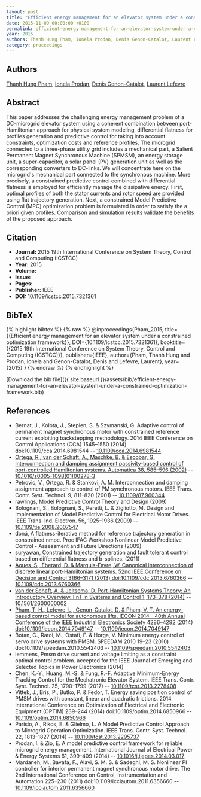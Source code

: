 ```yaml
---
layout: post
title: "Efficient energy management for an elevator system under a constrained optimization framework"
date: 2015-11-09 00:00:00 +0100
permalink: efficient-energy-management-for-an-elevator-system-under-a-constrained-optimization-framework
year: 2015
authors: Thanh Hung Pham, Ionela Prodan, Denis Genon-Catalot, Laurent Lefevre
category: proceedings
---
```

 
## Authors
[Thanh Hung Pham](authors/thanh-hung-pham), [Ionela Prodan](authors/ionela-prodan), [Denis Genon-Catalot](authors/denis-genon-catalot), [Laurent Lefevre](authors/laurent-lefevre)
 
## Abstract
This paper addresses the challenging energy management problem of a DC-microgrid elevator system using a coherent combination between port-Hamiltonian approach for physical system modeling, differential flatness for profiles generation and predictive control for taking into account constraints, optimization costs and reference profiles. The microgrid connected to a three-phase utility grid includes a mechanical part, a Salient Permanent Magnet Synchronous Machine (SPMSM), an energy storage unit, a super-capacitor, a solar panel (PV) generation unit as well as the corresponding converters to DC-links. We will concentrate here on the microgrid's mechanical part connected to the synchronous machine. More precisely, a constrained predictive control combined with differential flatness is employed for efficiently manage the dissipative energy. First, optimal profiles of both the stator currents and rotor speed are provided using flat trajectory generation. Next, a constrained Model Predictive Control (MPC) optimization problem is formulated in order to satisfy the a priori given profiles. Comparison and simulation results validate the benefits of the proposed approach.
 
## Citation
- **Journal:** 2015 19th International Conference on System Theory, Control and Computing (ICSTCC)
- **Year:** 2015
- **Volume:** 
- **Issue:** 
- **Pages:** 
- **Publisher:** IEEE
- **DOI:** [10.1109/icstcc.2015.7321361](https://doi.org/10.1109/icstcc.2015.7321361)
 
## BibTeX
{% highlight bibtex %}
{% raw %}
@inproceedings{Pham_2015,
  title={{Efficient energy management for an elevator system under a constrained optimization framework}},
  DOI={10.1109/icstcc.2015.7321361},
  booktitle={{2015 19th International Conference on System Theory, Control and Computing (ICSTCC)}},
  publisher={IEEE},
  author={Pham, Thanh Hung and Prodan, Ionela and Genon-Catalot, Denis and Lefevre, Laurent},
  year={2015}
}
{% endraw %}
{% endhighlight %}
 
[Download the bib file]({{ site.baseurl }}/assets/bib/efficient-energy-management-for-an-elevator-system-under-a-constrained-optimization-framework.bib)
 
## References
- Bernat, J., Kolota, J., Stepien, S. & Szymanski, G. Adaptive control of permanent magnet synchronous motor with constrained reference current exploiting backstepping methodology. 2014 IEEE Conference on Control Applications (CCA) 1545–1550 (2014) doi:10.1109/cca.2014.6981544 -- [10.1109/cca.2014.6981544](https://doi.org/10.1109/cca.2014.6981544)
- [Ortega, R., van der Schaft, A., Maschke, B. & Escobar, G. Interconnection and damping assignment passivity-based control of port-controlled Hamiltonian systems. Automatica 38, 585–596 (2002)](interconnection-and-damping-assignment-passivity-based-control-of-port-controlled-hamiltonian-systems) -- [10.1016/s0005-1098(01)00278-3](https://doi.org/10.1016/s0005-1098(01)00278-3)
- Petrovic, V., Ortega, R. & Stankovi, A. M. Interconnection and damping assignment approach to control of PM synchronous motors. IEEE Trans. Contr. Syst. Technol. 9, 811–820 (2001) -- [10.1109/87.960344](https://doi.org/10.1109/87.960344)
- rawlings, Model Predictive Control Theory and Design (2009)
- Bolognani, S., Bolognani, S., Peretti, L. & Zigliotto, M. Design and Implementation of Model Predictive Control for Electrical Motor Drives. IEEE Trans. Ind. Electron. 56, 1925–1936 (2009) -- [10.1109/tie.2008.2007547](https://doi.org/10.1109/tie.2008.2007547)
- doná, A flatness-iterative method for reference trajectory generation in constrained nmpc. Proc IFAC Workshop Nonlinear Model Predictive Control - Assessment and Future Directions (2009)
- suryawan, Constrained trajectory generation and fault tolerant control based on differential flatness and b-splines. (2011)
- [Aoues, S., Eberard, D. & Marquis-Favre, W. Canonical interconnection of discrete linear port-Hamiltonian systems. 52nd IEEE Conference on Decision and Control 3166–3171 (2013) doi:10.1109/cdc.2013.6760366](canonical-interconnection-of-discrete-linear-port-hamiltonian-systems) -- [10.1109/cdc.2013.6760366](https://doi.org/10.1109/cdc.2013.6760366)
- [van der Schaft, A. & Jeltsema, D. Port-Hamiltonian Systems Theory: An Introductory Overview. FnT in Systems and Control 1, 173–378 (2014)](port-hamiltonian-systems-theory-an-introductory-overview) -- [10.1561/2600000002](https://doi.org/10.1561/2600000002)
- [Pham, T. H., Lefevre, L., Genon-Catalot, D. & Pham, V. T. An energy-based control model for autonomous lifts. IECON 2014 - 40th Annual Conference of the IEEE Industrial Electronics Society 4286–4292 (2014) doi:10.1109/iecon.2014.7049147](an-energy-based-control-model-for-autonomous-lifts) -- [10.1109/iecon.2014.7049147](https://doi.org/10.1109/iecon.2014.7049147)
- Botan, C., Ratoi, M., Ostafi, F. & Horga, V. Minimum energy control of servo drive systems with PMSM. SPEEDAM 2010 19–23 (2010) doi:10.1109/speedam.2010.5542403 -- [10.1109/speedam.2010.5542403](https://doi.org/10.1109/speedam.2010.5542403)
- lemmens, Pmsm drive current and voltage limiting as a constraint optimal control problem. accepted for the IEEE Journal of Emerging and Selected Topics in Power Electronics (2014)
- Chen, K.-Y., Huang, M.-S. & Fung, R.-F. Adaptive Minimum-Energy Tracking Control for the Mechatronic Elevator System. IEEE Trans. Contr. Syst. Technol. 25, 1790–1799 (2017) -- [10.1109/tcst.2013.2278408](https://doi.org/10.1109/tcst.2013.2278408)
- Vittek, J., Bris, P., Butko, P. & Fedor, T. Energy saving position control of PMSM drives with constant, linear and quadratic frictions. 2014 International Conference on Optimization of Electrical and Electronic Equipment (OPTIM) 239–244 (2014) doi:10.1109/optim.2014.6850966 -- [10.1109/optim.2014.6850966](https://doi.org/10.1109/optim.2014.6850966)
- Parisio, A., Rikos, E. & Glielmo, L. A Model Predictive Control Approach to Microgrid Operation Optimization. IEEE Trans. Contr. Syst. Technol. 22, 1813–1827 (2014) -- [10.1109/tcst.2013.2295737](https://doi.org/10.1109/tcst.2013.2295737)
- Prodan, I. & Zio, E. A model predictive control framework for reliable microgrid energy management. International Journal of Electrical Power &amp; Energy Systems 61, 399–409 (2014) -- [10.1016/j.ijepes.2014.03.017](https://doi.org/10.1016/j.ijepes.2014.03.017)
- Mardaneh, M., Bavafa, F., Alavi, S. M. S. & Sadeghi, M. S. Nonlinear PI controller for interior permanent magnet synchronous motor drive. The 2nd International Conference on Control, Instrumentation and Automation 225–230 (2011) doi:10.1109/icciautom.2011.6356660 -- [10.1109/icciautom.2011.6356660](https://doi.org/10.1109/icciautom.2011.6356660)

